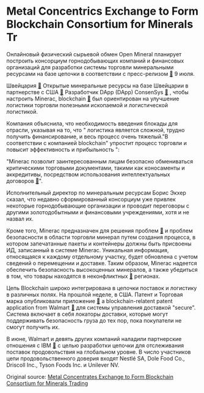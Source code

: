 # Metal Concentrics Exchange to Form Blockchain Consortium for Minerals Tr

Онлайновый физический сырьевой обмен Open Mineral планирует построить консорциум горнодобывающих компаний и финансовых организаций для разработки системы торговли минеральными ресурсами на базе цепочки в соответствии с пресс-релизом  [🔗](https://www.prnewswire.com/news-releases/consensys-and-open-mineral-join-forces-to-launch-new-ethereum-platform-minerac-with-the-objective-of-fundamentally-changing-the-way-minerals-and-metals-are-traded-300678017.html)  9 июля.

Швейцария  [🔗](https://cointelegraph.com/tags/switzerland) Открытые минеральные ресурсы на базе Швейцарии в партнерстве с США [🔗](https://cointelegraph.com/tags/usa)  Разработчик DApp (DApp) ConsenSys  [🔗](https://cointelegraph.com/tags/consensys) , чтобы настроить Minerac, blockchain  [🔗](https://cointelegraph.com/tags/blockchain)  был ориентирован на улучшение логистики торговли полезными ископаемой и логистической логистикой.

Компания объяснила, что необходимость введения блокады для отрасли, указывая на то, что " логистика является сложной, трудно получить финансирование, и весь процесс очень тяжелый."В соответствии с компанией blockchain" упростит процесс торговли и повысит эффективность и прибыльность ":

"Minerac позволит заинтересованным лицам безопасно обмениваться критическими торговыми документами, такими как коносаменты и аккредитивы, посредством использования интеллектуальных договоров  [🔗](https://cointelegraph.com/tags/smart-contracts)".

 Исполнительный директор по минеральным ресурсам Борис Экхер сказал, что недавно сформированный консорциум уже привлек некоторые горнодобывающие организации и проводит переговоры с другими золотодобытными и финансовыми учреждениями, хотя и не назвал их.

Кроме того, Minerac предназначен для решения проблем  [🔗](https://cointelegraph.com/news/ngo-says-blood-diamond-initiative-failed-highlighting-de-beers-recent-blockchain-solution)  и проблем безопасности в области торговли минерал путем создания процесса, в котором запечатанные пакеты и контейнеры должны быть присвоены ИД, записанный в системе Minerac. Уникальная информация, относящаяся к каждому отдельному участку, будет обновлена с учетом сведений о перемещении и доставке. Таким образом, Minerac надеется обеспечить безопасность высокоценных минералов, а также убедиться в том, что товары находятся в неконфликтных  [🔗](https://cointelegraph.com/news/de-beers-tracks-diamonds-with-blockchain-for-the-first-time)  регионах.

Цепь Blockchain широко интегрирована в цепочки поставок и логистику в различных полях. На прошлой неделе, в США. Патент и Торговая марка опубликовали приложение  [🔗](https://cointelegraph.com/news/walmart-s-latest-patent-unveils-blockchain-based-delivery-management-system)  a blockchain-relatent patent application from Walmart  [🔗](https://cointelegraph.com/tags/walmart)  для системы управления доставкой "secure". Система включает в себя локаторы доставки, которые могут поддерживать безопасность груза до тех пор, пока покупатели не смогут получить их.

В июне, Walmart и девять других компаний наладили партнерские отношения с IBM  [🔗](https://cointelegraph.com/tags/ibm)  с целью разработки цепочки для отслеживания поставок продовольствия на глобальном уровне. В число участников цепи продовольственного доверия входят Nestlé SA, Dole Food Co., Driscoll Inc., Tyson Foods Inc. и Unilever NV.

Original source: [Metal Concentrates Exchange to Form Blockchain Consortium for Minerals Trading](https://cointelegraph.com/news/metal-concentrates-exchange-to-form-blockchain-consortium-for-minerals-trading)